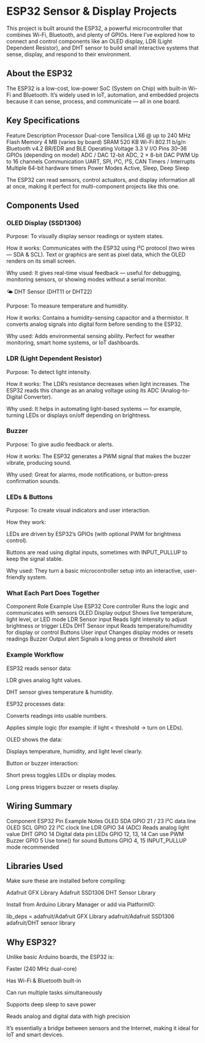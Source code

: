 # ESP32 Sensor & Display Projects

This project is built around the ESP32, a powerful microcontroller that combines Wi-Fi, Bluetooth, and plenty of GPIOs.
Here I’ve explored how to connect and control components like an OLED display, LDR (Light Dependent Resistor), and DHT sensor to build small interactive systems that sense, display, and respond to their environment.

## About the ESP32

The ESP32 is a low-cost, low-power SoC (System on Chip) with built-in Wi-Fi and Bluetooth.
It’s widely used in IoT, automation, and embedded projects because it can sense, process, and communicate — all in one board.

## Key Specifications
Feature	Description
Processor	Dual-core Tensilica LX6 @ up to 240 MHz
Flash Memory	4 MB (varies by board)
SRAM	520 KB
Wi-Fi	802.11 b/g/n
Bluetooth	v4.2 BR/EDR and BLE
Operating Voltage	3.3 V
I/O Pins	30–36 GPIOs (depending on model)
ADC / DAC	12-bit ADC, 2 × 8-bit DAC
PWM	Up to 16 channels
Communication	UART, SPI, I²C, I²S, CAN
Timers / Interrupts	Multiple 64-bit hardware timers
Power Modes	Active, Sleep, Deep Sleep

The ESP32 can read sensors, control actuators, and display information all at once, making it perfect for multi-component projects like this one.

## Components Used
### OLED Display (SSD1306)

Purpose: To visually display sensor readings or system states.

How it works: Communicates with the ESP32 using I²C protocol (two wires — SDA & SCL).
Text or graphics are sent as pixel data, which the OLED renders on its small screen.

Why used: It gives real-time visual feedback — useful for debugging, monitoring sensors, or showing modes without a serial monitor.

🌤 DHT Sensor (DHT11 or DHT22)

Purpose: To measure temperature and humidity.

How it works: Contains a humidity-sensing capacitor and a thermistor. It converts analog signals into digital form before sending to the ESP32.

Why used: Adds environmental sensing ability. Perfect for weather monitoring, smart home systems, or IoT dashboards.

### LDR (Light Dependent Resistor)

Purpose: To detect light intensity.

How it works: The LDR’s resistance decreases when light increases.
The ESP32 reads this change as an analog voltage using its ADC (Analog-to-Digital Converter).

Why used: It helps in automating light-based systems — for example, turning LEDs or displays on/off depending on brightness.

### Buzzer

Purpose: To give audio feedback or alerts.

How it works: The ESP32 generates a PWM signal that makes the buzzer vibrate, producing sound.

Why used: Great for alarms, mode notifications, or button-press confirmation sounds.

### LEDs & Buttons

Purpose: To create visual indicators and user interaction.

How they work:

LEDs are driven by ESP32’s GPIOs (with optional PWM for brightness control).

Buttons are read using digital inputs, sometimes with INPUT_PULLUP to keep the signal stable.

Why used: They turn a basic microcontroller setup into an interactive, user-friendly system.

### What Each Part Does Together
Component	Role	Example Use
ESP32	Core controller	Runs the logic and communicates with sensors
OLED	Display output	Shows live temperature, light level, or LED mode
LDR	Sensor input	Reads light intensity to adjust brightness or trigger LEDs
DHT	Sensor input	Reads temperature/humidity for display or control
Buttons	User input	Changes display modes or resets readings
Buzzer	Output alert	Signals a long press or threshold alert
### Example Workflow

ESP32 reads sensor data:

LDR gives analog light values.

DHT sensor gives temperature & humidity.

ESP32 processes data:

Converts readings into usable numbers.

Applies simple logic (for example: if light < threshold → turn on LEDs).

OLED shows the data:

Displays temperature, humidity, and light level clearly.

Button or buzzer interaction:

Short press toggles LEDs or display modes.

Long press triggers buzzer or resets display.

## Wiring Summary
Component	ESP32 Pin Example	Notes
OLED SDA	GPIO 21 / 23	I²C data line
OLED SCL	GPIO 22	I²C clock line
LDR	GPIO 34 (ADC)	Reads analog light value
DHT	GPIO 14	Digital data pin
LEDs	GPIO 12, 13, 14	Can use PWM
Buzzer	GPIO 5	Use tone() for sound
Buttons	GPIO 4, 15	INPUT_PULLUP mode recommended
## Libraries Used

Make sure these are installed before compiling:

Adafruit GFX Library
Adafruit SSD1306
DHT Sensor Library


Install from Arduino Library Manager or add via PlatformIO:

lib_deps =
    adafruit/Adafruit GFX Library
    adafruit/Adafruit SSD1306
    adafruit/DHT sensor library

## Why ESP32?

Unlike basic Arduino boards, the ESP32 is:

Faster (240 MHz dual-core)

Has Wi-Fi & Bluetooth built-in

Can run multiple tasks simultaneously

Supports deep sleep to save power

Reads analog and digital data with high precision

It’s essentially a bridge between sensors and the Internet, making it ideal for IoT and smart devices.

